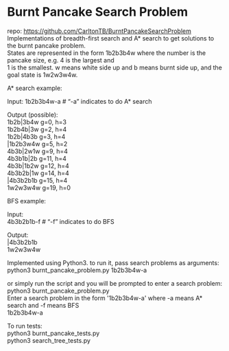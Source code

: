 # Burnt Pancake Search Problem
repo: https://github.com/CarltonTB/BurntPancakeSearchProblem  
Implementations of breadth-first search and A* search to get solutions to the burnt pancake problem.  
States are represented in the form 1b2b3b4w where the number is the pancake size, e.g. 4 is the largest and   
1 is the smallest. w means white side up and b means burnt side up, and the goal state is 1w2w3w4w.  

A* search example:

Input:
1b2b3b4w-a                # “-a” indicates to do A* search  

Output (possible):  
1b2b|3b4w g=0, h=3  
1b2b4b|3w g=2, h=4  
1b2b|4b3b g=3, h=4  
|1b2b3w4w g=5, h=2  
4b3b|2w1w g=9, h=4  
4b3b1b|2b g=11, h=4  
4b3b|1b2w g=12, h=4  
4b3b2b|1w g=14, h=4  
|4b3b2b1b g=15, h=4  
1w2w3w4w g=19, h=0  

BFS example:  

Input:  
4b3b2b1b-f                # “-f” indicates to do BFS  

Output:  
|4b3b2b1b  
1w2w3w4w  


Implemented using Python3. to run it, pass search problems as arguments:  
python3 burnt_pancake_problem.py 1b2b3b4w-a  

or simply run the script and you will be prompted to enter a search problem:  
python3 burnt_pancake_problem.py  
Enter a search problem in the form '1b2b3b4w-a' where -a means A* search and -f means BFS  
1b2b3b4w-a  

To run tests:  
python3 burnt_pancake_tests.py  
python3 search_tree_tests.py  